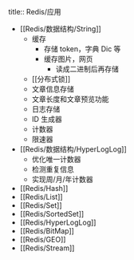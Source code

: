 title:: Redis/应用

- [[Redis/数据结构/String]]
	- 缓存
		- 存储 token，字典 Dic 等
		- 缓存图片，网页
			- 读成二进制后再存储
	- [[分布式锁]]
	- 文章信息存储
	- 文章长度和文章预览功能
	- 日志存储
	- ID 生成器
	- 计数器
	- 限速器
- [[Redis/数据结构/HyperLogLog]]
	- 优化唯一计数器
	- 检测重复信息
	- 实现周/月/年计数器
- [[Redis/Hash]]
- [[Redis/List]]
- [[Redis/Set]]
- [[Redis/SortedSet]]
- [[Redis/HyperLogLog]]
- [[Redis/BitMap]]
- [[Redis/GEO]]
- [[Redis/Stream]]